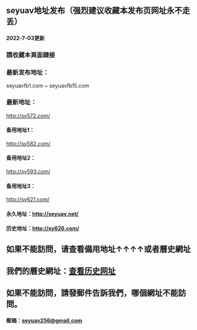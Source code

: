 ## seyuav地址发布（强烈建议收藏本发布页网址永不走丢）
#### 2022-7-03更新
### 請收藏本頁面鏈接
### 最新发布地址：
seyuavfb1.com ~ seyuavfb15.com
### 最新地址：
http://sy572.com/
#### 备用地址1：
http://sy582.com/
#### 备用地址2：
http://sy593.com/
#### 备用地址3：
http://sy621.com/
#### 永久地址：http://seyuav.net/
#### 历史地址：http://sy626.com/
## 如果不能訪問，请查看備用地址↑↑↑↑或者曆史網址
## 我們的曆史網址：[查看历史网址](https://github.com/seyuav/seyuav.site/wiki/%E8%89%B2%E6%AC%B2av%E4%BD%BF%E7%94%A8%E8%BF%87%E7%9A%84%E7%BD%91%E5%9D%80)
## 如果不能訪問，請發郵件告訴我們，哪個網址不能訪問。
#### 郵箱：seyuav256@gmail.com
